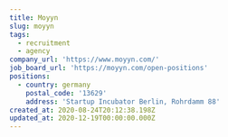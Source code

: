 ```yaml
---
title: Moyyn
slug: moyyn
tags:
  - recruitment
  - agency
company_url: 'https://www.moyyn.com/'
job_board_url: 'https://moyyn.com/open-positions'
positions:
  - country: germany
    postal_code: '13629'
    address: 'Startup Incubator Berlin, Rohrdamm 88'
created_at: 2020-08-24T20:12:38.198Z
updated_at: 2020-12-19T00:00:00.000Z
---
```


